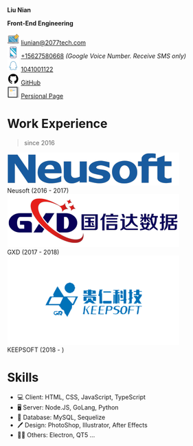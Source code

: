 **Liu Nian**

**Front-End Engineering**

<div>
	<img src="https://raw.githubusercontent.com/asdjgfr/asdjgfr/master/email.svg" title="E-mail" alt="E-mail"/>
    <a href="mailto:liunian@2077tech.com" title="E-mail">liunian@2077tech.com</a>
</div>

<div>
	<img src="https://raw.githubusercontent.com/asdjgfr/asdjgfr/master/phone.svg" title="Phone" alt="Phone"/>
    <a href="tel:0015627580668" title="Phone">+15627580668</a>
    <em> (Google Voice Number. Receive SMS only)</em>
</div>

<div>
	<img src="https://raw.githubusercontent.com/asdjgfr/asdjgfr/master/qq.svg" title="QQ" alt="QQ"/>
    <a href="tencent://message/?uin=1041001122&Menu=yes" title="QQ">1041001122</a>
</div>

<div>
	<img src="https://raw.githubusercontent.com/asdjgfr/asdjgfr/master/github.svg" title="GitHub" alt="GitHub"/>
    <a href="https://github.com/asdjgfr" title="GitHub">GitHub</a>
</div>

<div>
	<img src="https://raw.githubusercontent.com/asdjgfr/asdjgfr/master/blog.svg" title="persional page" alt="persional page"/>
    <a href="https://www.2077tech.com" title="persional page">Persional Page</a>
</div>


#  Work Experience

> since 2016

<div>
    <a href="https://www.neusoft.com/" title="Neusoft">
        <img src="https://raw.githubusercontent.com/asdjgfr/asdjgfr/master/neusoft.png" alt="Neusoft" />
    </a>
    <br />
    Neusoft (2016 - 2017)
</div>

<div>
    <a href="http://cindata.cn/" title="GXD">
    <img src="https://raw.githubusercontent.com/asdjgfr/asdjgfr/master/gxd.png" alt="GXD" />
    </a>
    <br />
    GXD (2017 - 2018)
</div>

<div>
    <a href="http://www.keepsoft.net/" title="KEEPSOFT">
    <img src="https://raw.githubusercontent.com/asdjgfr/asdjgfr/master/keepsoft.png" alt="KEEPSOFT" />
    </a>
    <br />
    KEEPSOFT (2018 - )
</div>

# Skills

- 💻 Client: HTML, CSS,  JavaScript, TypeScript
- 🖥️ Server: Node.JS, GoLang, Python
- 💾 Database: MySQL, Sequelize 
- 🖊️ Design: PhotoShop, Illustrator, After Effects
- 🏳️‍🌈 Others: Electron, QT5 ...
